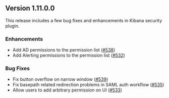 ## Version 1.11.0.0

This release includes a few bug fixes and enhancements in Kibana security plugin.

### Enhancements
* Add AD permissions to the permission list ([#538](https://github.com/opendistro-for-elasticsearch/security-kibana-plugin/pull/538))
* Add Alerting permissions to the permission list ([#532](https://github.com/opendistro-for-elasticsearch/security-kibana-plugin/pull/532))

### Bug Fixes
* Fix button overflow on narrow window ([#539](https://github.com/opendistro-for-elasticsearch/security-kibana-plugin/pull/539))
* Fix basepath related redirection problems in SAML auth workflow  ([#535](https://github.com/opendistro-for-elasticsearch/security-kibana-plugin/pull/535))
* Allow users to add arbitrary permission on UI ([#533](https://github.com/opendistro-for-elasticsearch/security-kibana-plugin/pull/533))